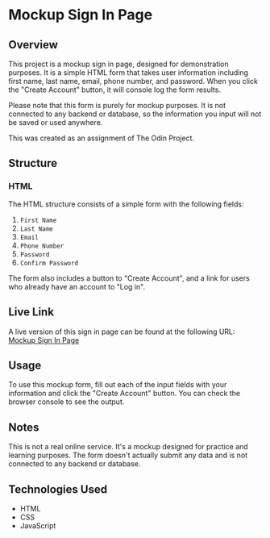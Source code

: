 # Mockup Sign In Page

## Overview
This project is a mockup sign in page, designed for demonstration purposes. It is a simple HTML form that takes user information including first name, last name, email, phone number, and password. When you click the "Create Account" button, it will console log the form results.

Please note that this form is purely for mockup purposes. It is not connected to any backend or database, so the information you input will not be saved or used anywhere.

This was created as an assignment of The Odin Project.

## Structure

### HTML
The HTML structure consists of a simple form with the following fields:

1. `First Name`
2. `Last Name`
3. `Email`
4. `Phone Number`
5. `Password`
6. `Confirm Password`

The form also includes a button to "Create Account", and a link for users who already have an account to "Log in".

## Live Link
A live version of this sign in page can be found at the following URL: [Mockup Sign In Page](https://logant97.github.io/Sign-Up-Form/)

## Usage
To use this mockup form, fill out each of the input fields with your information and click the "Create Account" button. You can check the browser console to see the output.

## Notes
This is not a real online service. It's a mockup designed for practice and learning purposes. The form doesn't actually submit any data and is not connected to any backend or database.

## Technologies Used
- HTML
- CSS
- JavaScript
